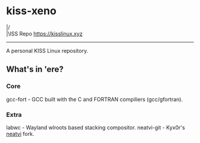 # kiss-xeno
|/  
|\ISS Repo                                                 https://kisslinux.xyz
________________________________________________________________________________

A personal KISS Linux repository.

## What's in 'ere?

### Core
gcc-fort - GCC built with the C and FORTRAN compiliers (gcc/gfortran).

### Extra
labwc - Wayland wlroots based stacking compositor.
neatvi-git - Kyx0r's [neatvi](https://github.com/kyx0r/neatvi) fork.
